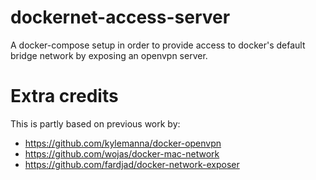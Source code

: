 # dockernet-access-server
A docker-compose setup in order to provide access to docker's default bridge network by exposing an openvpn server.

# Extra credits
This is partly based on previous work by:
 * https://github.com/kylemanna/docker-openvpn
 * https://github.com/wojas/docker-mac-network
 * https://github.com/fardjad/docker-network-exposer

